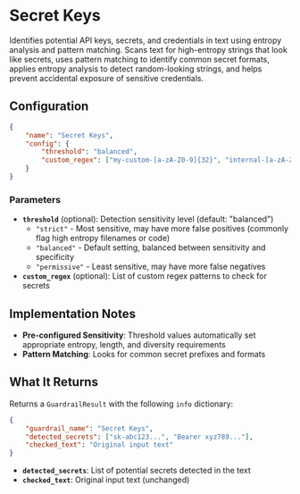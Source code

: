 # Secret Keys

Identifies potential API keys, secrets, and credentials in text using entropy analysis and pattern matching. Scans text for high-entropy strings that look like secrets, uses pattern matching to identify common secret formats, applies entropy analysis to detect random-looking strings, and helps prevent accidental exposure of sensitive credentials.

## Configuration

```json
{
    "name": "Secret Keys",
    "config": {
        "threshold": "balanced",
        "custom_regex": ["my-custom-[a-zA-Z0-9]{32}", "internal-[a-zA-Z0-9]{16}-key"]
    }
}
```

### Parameters

- **`threshold`** (optional): Detection sensitivity level (default: "balanced")
    - `"strict"` - Most sensitive, may have more false positives (commonly flag high entropy filenames or code)
    - `"balanced"` - Default setting, balanced between sensitivity and specificity  
    - `"permissive"` - Least sensitive, may have more false negatives
- **`custom_regex`** (optional): List of custom regex patterns to check for secrets

## Implementation Notes

- **Pre-configured Sensitivity**: Threshold values automatically set appropriate entropy, length, and diversity requirements
- **Pattern Matching**: Looks for common secret prefixes and formats

## What It Returns

Returns a `GuardrailResult` with the following `info` dictionary:

```json
{
    "guardrail_name": "Secret Keys",
    "detected_secrets": ["sk-abc123...", "Bearer xyz789..."],
    "checked_text": "Original input text"
}
```

- **`detected_secrets`**: List of potential secrets detected in the text
- **`checked_text`**: Original input text (unchanged)

